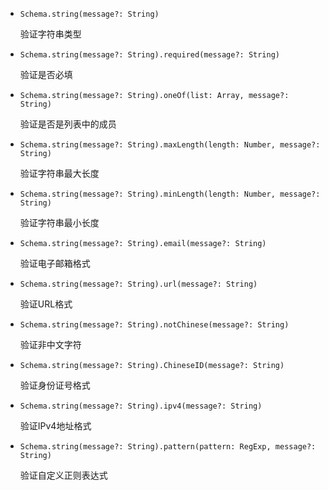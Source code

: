 * ```Schema.string(message?: String)```
   
   验证字符串类型

* ```Schema.string(message?: String).required(message?: String)```
    
    验证是否必填

* ```Schema.string(message?: String).oneOf(list: Array, message?: String)```
    
    验证是否是列表中的成员

* ```Schema.string(message?: String).maxLength(length: Number, message?: String)```

    验证字符串最大长度

* ```Schema.string(message?: String).minLength(length: Number, message?: String)```

    验证字符串最小长度

* ```Schema.string(message?: String).email(message?: String)```

    验证电子邮箱格式

* ```Schema.string(message?: String).url(message?: String)```

    验证URL格式

* ```Schema.string(message?: String).notChinese(message?: String)```

    验证非中文字符

* ```Schema.string(message?: String).ChineseID(message?: String)```

    验证身份证号格式

* ```Schema.string(message?: String).ipv4(message?: String)```

    验证IPv4地址格式

* ```Schema.string(message?: String).pattern(pattern: RegExp, message?: String)```

    验证自定义正则表达式
